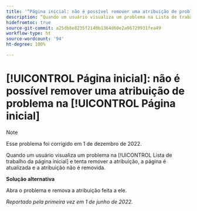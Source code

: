 ```yaml
---
title: '“Página inicial: não é possível remover uma atribuição de problema na Página inicial”'
description: “Quando um usuário visualiza um problema na Lista de trabalho da página inicial e tenta remover a atribuição, a página é atualizada e a atribuição não é removida.”
hidefromtoc: true
source-git-commit: a25db8e8235f2140b1364d60e2a96729931fea49
workflow-type: ht
source-wordcount: '94'
ht-degree: 100%

---
```



# [!UICONTROL Página inicial]: não é possível remover uma atribuição de problema na [!UICONTROL Página inicial]

>[!NOTE]
>
>Esse problema foi corrigido em 1 de dezembro de 2022.

Quando um usuário visualiza um problema na [!UICONTROL Lista de trabalho da página inicial] e tenta remover a atribuição, a página é atualizada e a atribuição não é removida.

**Solução alternativa**

Abra o problema e remova a atribuição feita a ele.

_Reportado pela primeira vez em 1 de junho de 2022._

